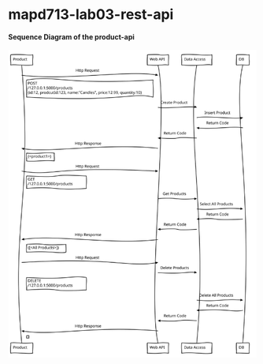 # mapd713-lab03-rest-api

#### Sequence Diagram of the product-api

<img src="MAPD713-A1-PuiYeeNg-Sequence-Diagram.svg"> 